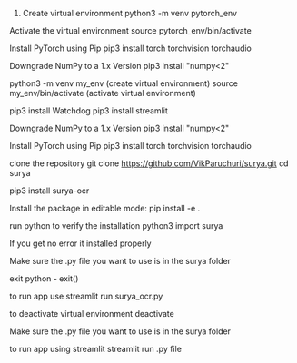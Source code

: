1. Create virtual environment
python3 -m venv pytorch_env

Activate the virtual environment
source pytorch_env/bin/activate

Install PyTorch using Pip 
pip3 install torch torchvision torchaudio

Downgrade NumPy to a 1.x Version
pip3 install "numpy<2"

python3 -m venv my_env (create virtual environment)
source my_env/bin/activate (activate virtual environment)

pip3 install Watchdog 
pip3 install streamlit

Downgrade NumPy to a 1.x Version
pip3 install "numpy<2"

Install PyTorch using Pip 
pip3 install torch torchvision torchaudio

clone the repository
git clone https://github.com/VikParuchuri/surya.git
cd surya

pip3 install surya-ocr

Install the package in editable mode:
pip install -e .


run python to verify the installation
python3
import surya

If you get no error it installed properly

Make sure the .py file you want to use is in the surya folder

exit python - exit()

to run app use
streamlit run surya_ocr.py

to deactivate virtual environment
deactivate




Make sure the .py file you want to use is in the surya folder


to run app using streamlit
streamlit run .py file
